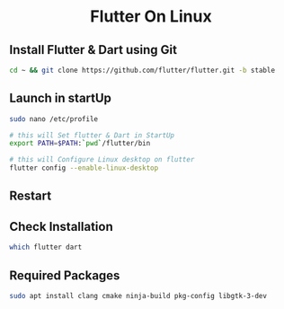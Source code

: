 <h1 align=center>Flutter On Linux</h1>

## Install Flutter & Dart using Git
```bash
cd ~ && git clone https://github.com/flutter/flutter.git -b stable
```
## Launch in startUp
```bash
sudo nano /etc/profile
```

   ```bash
   # this will Set flutter & Dart in StartUp
   export PATH=$PATH:`pwd`/flutter/bin
   ```
   ```bash
   # this will Configure Linux desktop on flutter
   flutter config --enable-linux-desktop
   ```
## Restart 
## Check Installation
```bash
which flutter dart
```


## Required Packages 
```bash
sudo apt install clang cmake ninja-build pkg-config libgtk-3-dev
```


	

